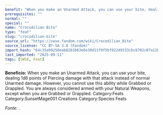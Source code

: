 ```yaml
---
benefit: "When you make an Unarmed Attack, you can use your bite, dealing 1d6 points of Piercing damage with that attack instead of normal Unarmed damage. However, you cannot use this ability while Grabbed or Grappled. You are always considered armed with your Natural Weapons, except when you are Grabbed or Grappled. Category:Feats Category:SunsetMage001 Creations Category:Species Feats"
prerequisites: ""
normal: ""
special: ""
name: "Crocodilian Bite"
type: "feat"
slug: "crocodilian-bite"
source_url: "https://swse.fandom.com/wiki/Crocodilian_Bite"
source_license: "CC BY-SA 3.0 (Fandom)"
import_hash: "64c35eb9250eab8201b63e6e30d11f9f5bf02249333cbc8702c07a12b910b650"
last_imported: "2025-09-11"
tags: [SWSE, Feat]
---
```

**Beneficio:** When you make an Unarmed Attack, you can use your bite, dealing 1d6 points of Piercing damage with that attack instead of normal Unarmed damage. However, you cannot use this ability while Grabbed or Grappled. You are always considered armed with your Natural Weapons, except when you are Grabbed or Grappled. Category:Feats Category:SunsetMage001 Creations Category:Species Feats

*Fonte:* .